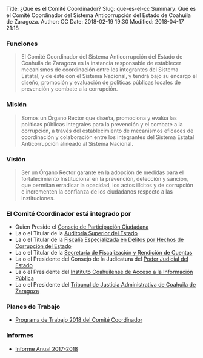Title: ¿Qué es el Comité Coordinador?
Slug: que-es-el-cc
Summary: Qué es el Comité Coordinador del Sistema Anticorrupción del Estado de Coahuila de Zaragoza.
Author: CC
Date: 2018-02-19 19:30
Modified: 2018-04-17 21:18


### Funciones

> El Comité Coordinador del Sistema Anticorrupción del Estado de Coahuila de
Zaragoza es la instancia responsable de establecer mecanismos de coordinación
entre los integrantes del Sistema Estatal, y de éste con el Sistema Nacional, y
tendrá bajo su encargo el diseño, promoción y evaluación de políticas públicas
locales de prevención y combate a la corrupción.

### Misión

> Somos un Órgano Rector que diseña, promociona y evalúa las políticas públicas
integrales para la prevención y el combate a la corrupción, a través del
establecimiento de mecanismos eficaces de coordinación y colaboración entre los
integrantes del Sistema Estatal Anticorrupción alineado al Sistema Nacional.

### Visión

> Ser un Órgano Rector garante en la adopción de medidas para el fortalecimiento
Institucional en la prevención, detección y sanción, que permitan erradicar la
opacidad, los actos ilícitos y de corrupción e incrementen la confianza de los
ciudadanos respecto a las instituciones.

### El Comité Coordinador está integrado por

* Quien Preside el [Consejo de Participación Ciudadana](http://www.cpccoahuila.org.mx/)
* La o el Titular de la [Auditoría Superior del Estado](https://www.asecoahuila.gob.mx/)
* La o el Titular de la [Fiscalía Especializada en Delitos por Hechos de Corrupción del Estado](http://187.189.19.101:8080/WebPGJE/fiscalia-especializada-en-delitos-por-hechos-de-corrupcion.html)
* La o el Titular de la [Secretaría de Fiscalización y Rendición de Cuentas](http://www.sefircoahuila.gob.mx/)
* La o el Presidente del Consejo de la Judicatura del [Poder Judicial del Estado](https://www.pjecz.gob.mx/)
* La o el Presidente del [Instituto Coahuilense de Acceso a la Información Pública](http://www.icai.org.mx/)
* La o el Presidente del [Tribunal de Justicia Administrativa de Coahuila de Zaragoza](http://www.tjacoahuila.org/)

### Planes de Trabajo

* [Programa de Trabajo 2018 del Comité Coordinador]({filename}/cc/planes/plan-de-trabajo-cc-2018.md)

### Informes

* [Informe Anual 2017-2018]({filename}/cc/informes/2018-informe-anual.md)

